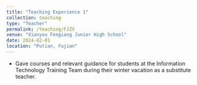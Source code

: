```yaml
---
title: "Teaching Experience 1"
collection: teaching
type: "Teacher"
permalink: /teaching/FJZX
venue: "Xianyou Fengiang Junior High School"
date: 2024-02-01
location: "Putian, Fujian"
---
```


* Gave courses and relevant guidance for students at the Information Technology Training Team during their winter vacation as a substitute teacher.
